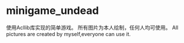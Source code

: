 # minigame_undead
使用Acllib库实现的简单游戏。
所有图片为本人绘制，任何人均可使用。
All pictures are created by myself,everyone can use it.
